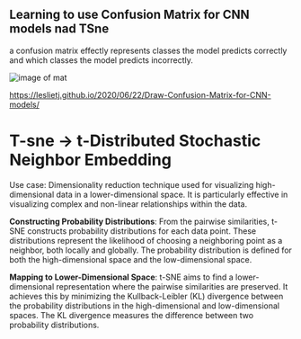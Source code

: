 ## Learning to use Confusion Matrix for CNN models nad TSne

 a confusion matrix effectly represents classes the model predicts correctly and which classes the model predicts incorrectly.
 
 
 ![image of mat](images/confusmatrix.png)
 
 
https://leslietj.github.io/2020/06/22/Draw-Confusion-Matrix-for-CNN-models/


# T-sne ->  t-Distributed Stochastic Neighbor Embedding

 
 Use case:
 Dimensionality reduction technique used for visualizing high-dimensional data in a lower-dimensional space. 
 It is particularly effective in visualizing complex and non-linear relationships within the data.


**Constructing Probability Distributions**: 
From the pairwise similarities, t-SNE constructs probability distributions for each data point. 
These distributions represent the likelihood of choosing a neighboring point as a neighbor, both locally and globally. 
The probability distribution is defined for both the high-dimensional space and the low-dimensional space.

**Mapping to Lower-Dimensional Space**: 
t-SNE aims to find a lower-dimensional representation where the pairwise similarities are preserved. 
It achieves this by minimizing the Kullback-Leibler (KL) divergence between the probability distributions in the high-dimensional and low-dimensional spaces. 
The KL divergence measures the difference between two probability distributions.
